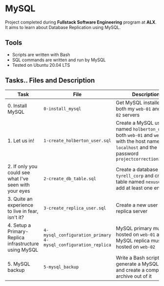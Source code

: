 # MySQL

Project completed during **Fullstack Software Engineering** program at **ALX**. It aims to learn about Database Replication using MySQL.

## Tools

* Scripts are written with Bash
* SQL commands are written and run by MySQL
* Tested on Ubuntu 20.04 LTS

## Tasks.. Files and Description
| Task | File | Description |
| ---- | ---- | ----------- |
| 0. Install MySQL | `0-install_mysql` | Get MySQL installed on both my `web-01` and `web-02` servers |
| 1. Let us in! | `1-create_holberton_user.sql` | Create a MySQL user named `holberton_user` on both `web-01` and `web-02` with the host name set to `localhost` and the password `projectcorrection280hbtn` |
| 2. If only you could see what I've seen with your eyes | `2-create_db_table.sql` | Create a database named `tyrell_corp` and create a table named `nexus6` and add at least one entry to it |
| 3. Quite an experience to live in fear, isn't it? | `3-create_replica_user.sql` | Create a new user for the replica server |
| 4. Setup a Primary-Replica infrastructure using MySQL | `4-mysql_configuration_primary` `4-mysql_configuration_replica` | MySQL primary must be hosted on `web-01` and MySQL replica must be hosted on `web-02` |
| 5. MySQL backup | `5-mysql_backup` | Write a Bash script that generate a MySQL dump and create a compressed archive out of it |
